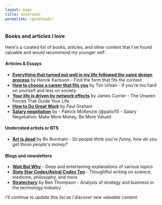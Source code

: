 ```yaml
---
layout: page
title: Goodreads
permalink: /goodreads/
---
```


###  Books and articles I love

Here's a curated list of books, articles, and other content that I've found valuable and would recommend my younger self:

#### Articles & Essays

- **[Everything that turned out well in my life followed the same design process](https://www.henrikkarlsson.xyz/p/unfolding)** by Henrik Karlsson - Find the form that fits the context
- **[How to choose a career that fits you](https://waitbutwhy.com/2018/04/picking-career.html)** by Tim Urban - If you're too hard on yourself and less on society
- **[Your life is driven by network effects](https://www.nfx.com/post/your-life-network-effects)** by James Currier - The Unseen Forces That Guide Your Life
- **[How to Do Great Work](http://paulgraham.com/greatwork.html)** by Paul Graham
- **[Salary negotiation](https://www.kalzumeus.com/2012/01/23/salary-negotiation/)** by - Patrick McKenzie (@patio11) - Salary Negotiation: Make More Money, Be More Valued


#### Underrated artists or BTS
  - **[Art is dead](https://www.youtube.com/watch?v=Eo9pU1q8sy8)** by Bo Burnham - _So people think you're funny, how do you get those people's money?_

#### Blogs and newsletters

- **[Wait But Why](https://waitbutwhy.com/)** - Deep and entertaining explanations of various topics
- **[Slate Star Codex/Astral Codex Ten](https://astralcodexten.substack.com/)** - Thoughtful writing on science, medicine, philosophy, and more
- **[Stratechery](https://stratechery.com/)** by Ben Thompson - Analysis of strategy and business in the technology industry

*I'll continue to update this list as I discover new valuable content.*

